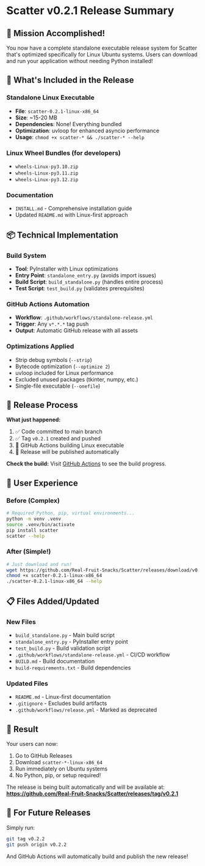 # Scatter v0.2.1 Release Summary

## 🎯 **Mission Accomplished!**

You now have a complete standalone executable release system for Scatter that's optimized specifically for Linux Ubuntu systems. Users can download and run your application without needing Python installed!

## 🚀 **What's Included in the Release**

### Standalone Linux Executable
- **File**: `scatter-0.2.1-linux-x86_64`
- **Size**: ~15-20 MB
- **Dependencies**: None! Everything bundled
- **Optimization**: uvloop for enhanced asyncio performance
- **Usage**: `chmod +x scatter-* && ./scatter-* --help`

### Linux Wheel Bundles (for developers)
- `wheels-Linux-py3.10.zip`
- `wheels-Linux-py3.11.zip` 
- `wheels-Linux-py3.12.zip`

### Documentation
- `INSTALL.md` - Comprehensive installation guide
- Updated `README.md` with Linux-first approach

## 📦 **Technical Implementation**

### Build System
- **Tool**: PyInstaller with Linux optimizations
- **Entry Point**: `standalone_entry.py` (avoids import issues)
- **Build Script**: `build_standalone.py` (handles entire process)
- **Test Script**: `test_build.py` (validates prerequisites)

### GitHub Actions Automation
- **Workflow**: `.github/workflows/standalone-release.yml`
- **Trigger**: Any `v*.*.*` tag push
- **Output**: Automatic GitHub release with all assets

### Optimizations Applied
- Strip debug symbols (`--strip`)
- Bytecode optimization (`--optimize 2`)
- uvloop included for Linux performance
- Excluded unused packages (tkinter, numpy, etc.)
- Single-file executable (`--onefile`)

## 🔄 **Release Process**

**What just happened:**
1. ✅ Code committed to main branch
2. ✅ Tag `v0.2.1` created and pushed
3. 🔄 GitHub Actions building Linux executable
4. 🔄 Release will be published automatically

**Check the build:** Visit [GitHub Actions](https://github.com/Real-Fruit-Snacks/Scatter/actions) to see the build progress.

## 👥 **User Experience**

### Before (Complex)
```bash
# Required Python, pip, virtual environments...
python -m venv .venv
source .venv/bin/activate
pip install scatter
scatter --help
```

### After (Simple!)
```bash
# Just download and run!
wget https://github.com/Real-Fruit-Snacks/Scatter/releases/download/v0.2.1/scatter-0.2.1-linux-x86_64
chmod +x scatter-0.2.1-linux-x86_64
./scatter-0.2.1-linux-x86_64 --help
```

## 📋 **Files Added/Updated**

### New Files
- `build_standalone.py` - Main build script
- `standalone_entry.py` - PyInstaller entry point
- `test_build.py` - Build validation script
- `.github/workflows/standalone-release.yml` - CI/CD workflow
- `BUILD.md` - Build documentation
- `build-requirements.txt` - Build dependencies

### Updated Files
- `README.md` - Linux-first documentation
- `.gitignore` - Excludes build artifacts
- `.github/workflows/release.yml` - Marked as deprecated

## 🎉 **Result**

Your users can now:
1. Go to GitHub Releases
2. Download `scatter-*-linux-x86_64`
3. Run immediately on Ubuntu systems
4. No Python, pip, or setup required!

The release is being built automatically and will be available at:
**https://github.com/Real-Fruit-Snacks/Scatter/releases/tag/v0.2.1**

## 🔧 **For Future Releases**

Simply run:
```bash
git tag v0.2.2
git push origin v0.2.2
```

And GitHub Actions will automatically build and publish the new release!
